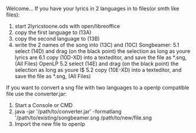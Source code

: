 Welcome...
If you have your lyrics in 2 languages in to files(or smth like files):
1. start 2lyricstoone.ods with open/libreoffice
2. copy the first language to (13A)
3. copy the second language to (13B)
4. write the 2 names of the song into (13C) and (10C)
Songbeamer:
5.1 select (14D) and drag (on the black point) the selection as long as youre lyrics are 
6.1 copy (10D-XD) into a texteditor, and save the file as *.sng, (All Files)
OpenLP
5.2 select (14E) and drag (on the black point) the selection as long as youre l$
5.2 copy (10E-XD) into a texteditor, and save the file as *.sng, (All Files)

If you want to convert a sng file with two languages to a  openlp compatible file use the converter.jar:
1. Start a Console or CMD
2. java -jar '/path/to/converter.jar' -formatlang '/path/to/existing/songbeamer.sng  /path/to/new/file.sng
3. Import the new file to openlp


